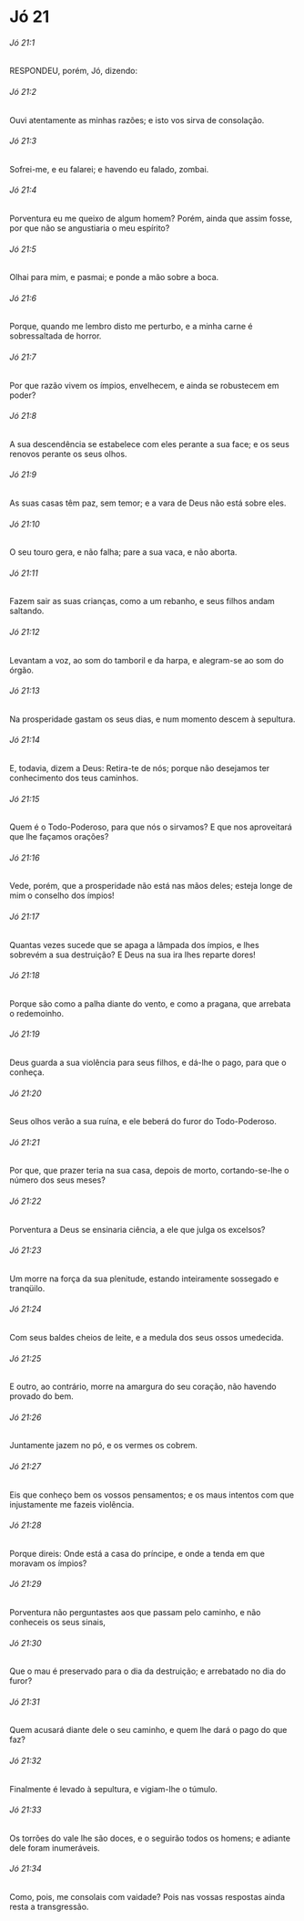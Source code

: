 # Jó 21

###### Jó 21:1

RESPONDEU, porém, Jó, dizendo:

###### Jó 21:2

Ouvi atentamente as minhas razões; e isto vos sirva de consolação.

###### Jó 21:3

Sofrei-me, e eu falarei; e havendo eu falado, zombai.

###### Jó 21:4

Porventura eu me queixo de algum homem? Porém, ainda que assim fosse, por que não se angustiaria o meu espírito?

###### Jó 21:5

Olhai para mim, e pasmai; e ponde a mão sobre a boca.

###### Jó 21:6

Porque, quando me lembro disto me perturbo, e a minha carne é sobressaltada de horror.

###### Jó 21:7

Por que razão vivem os ímpios, envelhecem, e ainda se robustecem em poder?

###### Jó 21:8

A sua descendência se estabelece com eles perante a sua face; e os seus renovos perante os seus olhos.

###### Jó 21:9

As suas casas têm paz, sem temor; e a vara de Deus não está sobre eles.

###### Jó 21:10

O seu touro gera, e não falha; pare a sua vaca, e não aborta.

###### Jó 21:11

Fazem sair as suas crianças, como a um rebanho, e seus filhos andam saltando.

###### Jó 21:12

Levantam a voz, ao som do tamboril e da harpa, e alegram-se ao som do órgão.

###### Jó 21:13

Na prosperidade gastam os seus dias, e num momento descem à sepultura.

###### Jó 21:14

E, todavia, dizem a Deus: Retira-te de nós; porque não desejamos ter conhecimento dos teus caminhos.

###### Jó 21:15

Quem é o Todo-Poderoso, para que nós o sirvamos? E que nos aproveitará que lhe façamos orações?

###### Jó 21:16

Vede, porém, que a prosperidade não está nas mãos deles; esteja longe de mim o conselho dos ímpios!

###### Jó 21:17

Quantas vezes sucede que se apaga a lâmpada dos ímpios, e lhes sobrevém a sua destruição? E Deus na sua ira lhes reparte dores!

###### Jó 21:18

Porque são como a palha diante do vento, e como a pragana, que arrebata o redemoinho.

###### Jó 21:19

Deus guarda a sua violência para seus filhos, e dá-lhe o pago, para que o conheça.

###### Jó 21:20

Seus olhos verão a sua ruína, e ele beberá do furor do Todo-Poderoso.

###### Jó 21:21

Por que, que prazer teria na sua casa, depois de morto, cortando-se-lhe o número dos seus meses?

###### Jó 21:22

Porventura a Deus se ensinaria ciência, a ele que julga os excelsos?

###### Jó 21:23

Um morre na força da sua plenitude, estando inteiramente sossegado e tranqüilo.

###### Jó 21:24

Com seus baldes cheios de leite, e a medula dos seus ossos umedecida.

###### Jó 21:25

E outro, ao contrário, morre na amargura do seu coração, não havendo provado do bem.

###### Jó 21:26

Juntamente jazem no pó, e os vermes os cobrem.

###### Jó 21:27

Eis que conheço bem os vossos pensamentos; e os maus intentos com que injustamente me fazeis violência.

###### Jó 21:28

Porque direis: Onde está a casa do príncipe, e onde a tenda em que moravam os ímpios?

###### Jó 21:29

Porventura não perguntastes aos que passam pelo caminho, e não conheceis os seus sinais,

###### Jó 21:30

Que o mau é preservado para o dia da destruição; e arrebatado no dia do furor?

###### Jó 21:31

Quem acusará diante dele o seu caminho, e quem lhe dará o pago do que faz?

###### Jó 21:32

Finalmente é levado à sepultura, e vigiam-lhe o túmulo.

###### Jó 21:33

Os torrões do vale lhe são doces, e o seguirão todos os homens; e adiante dele foram inumeráveis.

###### Jó 21:34

Como, pois, me consolais com vaidade? Pois nas vossas respostas ainda resta a transgressão.

